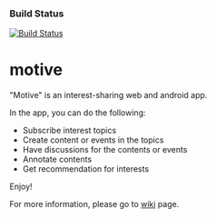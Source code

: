 ### Build Status
[![Build Status](https://travis-ci.org/yaseminalpay/motive.svg?branch=dev)](https://travis-ci.org/yaseminalpay/motive.svg?branch=dev)



# motive

"Motive" is an interest-sharing web and android app.

In the app, you can do the following:
- Subscribe interest topics
- Create content or events in the topics
- Have discussions for the contents or events
- Annotate contents
- Get recommendation for interests

Enjoy!

For more information, please go to [wiki](https://github.com/yaseminalpay/motive/wiki) page.



